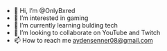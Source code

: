 - 👋 Hi, I’m @OnlyBxred
- 👀 I’m interested in gaming
- 🌱 I’m currently learning bulding tech
- 💞️ I’m looking to collaborate on YouTube and Twitch
- 📫 How to reach me aydensenner08@gmail.com

<!---
OnlyBxred/OnlyBxred is a ✨ special ✨ repository because its `README.md` (this file) appears on your GitHub profile.
You can click the Preview link to take a look at your changes.
--->
